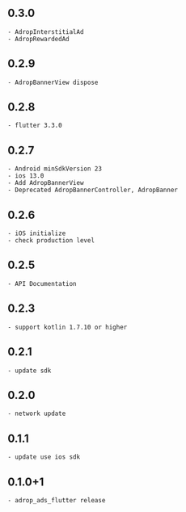 ## 0.3.0
    - AdropInterstitialAd
    - AdropRewardedAd

## 0.2.9
    - AdropBannerView dispose

## 0.2.8
    - flutter 3.3.0

## 0.2.7
    - Android minSdkVersion 23
    - ios 13.0
    - Add AdropBannerView
    - Deprecated AdropBannerController, AdropBanner

## 0.2.6
    - iOS initialize
    - check production level

## 0.2.5
    - API Documentation

## 0.2.3
    - support kotlin 1.7.10 or higher

## 0.2.1
    - update sdk

## 0.2.0
    - network update

## 0.1.1
    - update use ios sdk 

## 0.1.0+1
    - adrop_ads_flutter release

